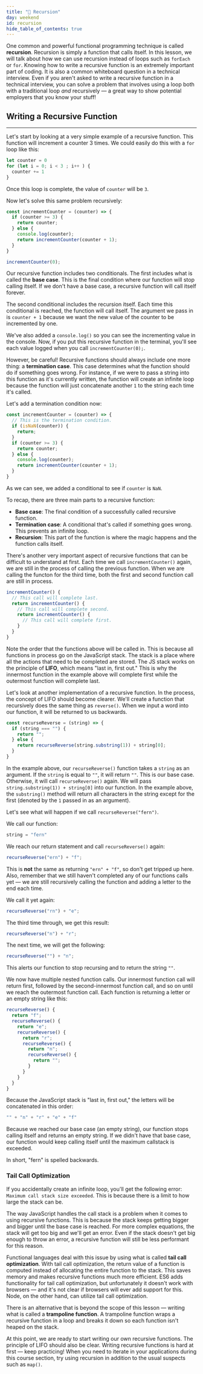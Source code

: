 ```yaml
---
title: "📓 Recursion"
day: weekend
id: recursion
hide_table_of_contents: true
---
```


One common and powerful functional programming technique is called **recursion**. Recursion is simply a function that calls itself. In this lesson, we will talk about how we can use recursion instead of loops such as `forEach` or `for`. Knowing how to write a recursive function is an extremely important part of coding. It is also a common whiteboard question in a technical interview. Even if you aren't asked to write a recursive function in a technical interview, you can solve a problem that involves using a loop both with a traditional loop _and_ recursively — a great way to show potential employers that you know your stuff!

## Writing a Recursive Function
---

Let's start by looking at a very simple example of a recursive function. This function will increment a counter 3 times. We could easily do this with a `for` loop like this:

```javascript
let counter = 0
for (let i = 0; i < 3 ; i++ ) {
  counter += 1
}
```

Once this loop is complete, the value of `counter` will be `3`.

Now let's solve this same problem recursively:

```js
const incrementCounter = (counter) => {
  if (counter >= 3) {
    return counter;
  } else {
    console.log(counter);
    return incrementCounter(counter + 1);
  }
}

incrementCounter(0);
```

Our recursive function includes two conditionals. The first includes what is called the **base case**. This is the final condition where our function will stop calling itself. If we don't have a base case, a recursive function will call itself forever.

The second conditional includes the recursion itself. Each time this conditional is reached, the function will call itself. The argument we pass in is `counter + 1` because we want the new value of the counter to be incremented by one.

We've also added a `console.log()` so you can see the incrementing value in the console. Now, if you put this recursive function in the terminal, you'll see each value logged when you call `incrementCounter(0);`.

However, be careful! Recursive functions should always include one more thing: a **termination case**. This case determines what the function should do if something goes wrong. For instance, if we were to pass a string into this function as it's currently written, the function will create an infinite loop because the function will just concatenate another `1` to the string each time it's called.

Let's add a termination condition now:

```javascript
const incrementCounter = (counter) => {
  // This is the termination condition.
  if (isNaN(counter)) {
    return;
  }
  if (counter >= 3) {
    return counter;
  } else {
    console.log(counter);
    return incrementCounter(counter + 1);
  }
}
```

As we can see, we added a conditional to see if `counter` is `NaN`. 

To recap, there are three main parts to a recursive function:

* **Base case**: The final condition of a successfully called recursive function.
* **Termination case**: A conditional that's called if something goes wrong. This prevents an infinite loop.
* **Recursion**: This part of the function is where the magic happens and the function calls itself.

There's another very important aspect of recursive functions that can be difficult to understand at first. Each time we call `incrementCounter()` again, we are still in the process of calling the previous function. When we are calling the functon for the third time, both the first and second function call are still in process.

```js
incrementCounter() {
  // This call will complete last.
  return incrementCounter() {
    // This call will complete second.
    return incrementCounter() {
      // This call will complete first.
    }
  }
}
```

Note the order that the functions above will be called in. This is because all functions in process go on the JavaScript stack. The stack is a place where all the actions that need to be completed are stored. The JS stack works on the principle of **LIFO**, which means "last in, first out." This is why the innermost function in the example above will complete first while the outermost function will complete last.

Let's look at another implementation of a recursive function. In the process, the concept of LIFO should become clearer. We'll create a function that recursively does the same thing as `reverse()`. When we input a word into our function, it will be returned to us backwards.

```js
const recurseReverse = (string) => {
  if (string === "") {
    return "";
  } else {
    return recurseReverse(string.substring(1)) + string[0];
  }
}
```

In the example above, our `recurseReverse()` function takes a `string` as an argument. If the `string` is equal to `""`, it will return `""`. This is our base case. Otherwise, it will call `recurseReverse()` again. We will pass `string.substring(1)) + string[0]` into our function. In the example above, the `substring()` method will return all characters in the string except for the first (denoted by the `1` passed in as an argument).

Let's see what will happen if we call `recurseReverse("fern")`.

We call our function:

```javascript
string = "fern"
```

We reach our return statement and call `recurseReverse()` again:

```javascript
recurseReverse("ern") + "f";
```

This is **not** the same as returning `"ern" + "f"`, so don't get tripped up here. Also, remember that we still haven't completed any of our functions calls yet — we are still recursively calling the function and adding a letter to the end each time.

We call it yet again:

```javascript
recurseReverse("rn") + "e";
```

The third time through, we get this result:

```javascript
recurseReverse("n") + "r";
```

The next time, we will get the following:

```javascript
recurseReverse("") + "n";
```

This alerts our function to stop recursing and to return the string `""`.

We now have multiple nested function calls. Our innermost function call will return first, followed by the second-innermost function call, and so on until we reach the outermost function call. Each function is returning a letter or an empty string like this:

```js
recurseReverse() {
  return "f";
  recurseReverse() {
    return "e";
    recurseReverse() {
      return "r";
      recurseReverse() {
        return "n";
        recurseReverse() {
          return "";
        }
      }
    }
  }
}
```

Because the JavaScript stack is "last in, first out," the letters will be concatenated in this order:

```javascript
"" + "n" + "r" + "e" + "f"
```

Because we reached our base case (an empty string), our function stops calling itself and returns an empty string. If we didn't have that base case, our function would keep calling itself until the maximum callstack is exceeded.

In short, "fern" is spelled backwards.

### Tail Call Optimization

If you accidentally create an infinite loop, you'll get the following error: `Maximum call stack size exceeded`. This is because there is a limit to how large the stack can be.

The way JavaScript handles the call stack is a problem when it comes to using recursive functions. This is because the stack keeps getting bigger and bigger until the base case is reached. For more complex equations, the stack will get too big and we'll get an error. Even if the stack doesn't get big enough to throw an error, a recursive function will still be less performant for this reason.

Functional languages deal with this issue by using what is called **tail call optimization**. With tail call optimization, the return value of a function is computed instead of allocating the entire function to the stack. This saves memory and makes recursive functions much more efficient. ES6 adds functionality for tail call optimization, but unfortunately it doesn't work with browsers — and it's not clear if browsers will ever add support for this. Node, on the other hand, can utilize tail call optimization.

There is an alternative that is beyond the scope of this lesson — writing what is called a **trampoline function**. A trampoline function wraps a recursive function in a loop and breaks it down so each function isn't heaped on the stack.

At this point, we are ready to start writing our own recursive functions. The principle of LIFO should also be clear. Writing recursive functions is hard at first — keep practicing! When you need to iterate in your applications during this course section, try using recursion in addition to the usual suspects such as `map()`.

